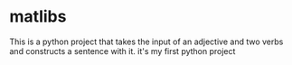 # matlibs
This is a python project that takes the input of an adjective and two verbs and constructs a sentence with it.
it's my first python project
